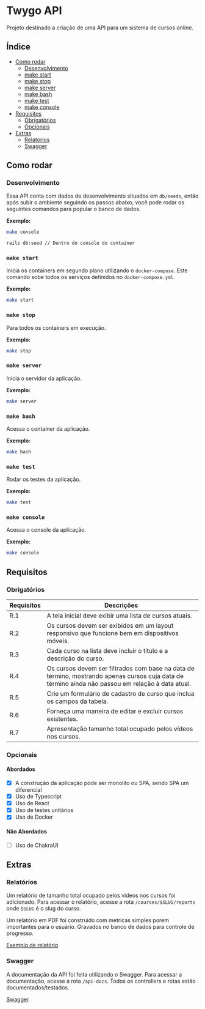 # Twygo API

Projeto destinado a criação de uma API para um sistema de cursos online.

## Índice
- [Como rodar](#como-rodar)
  - [Desenvolvimento](#desenvolvimento)
  - [make start](#make-start)
  - [make stop](#make-stop)
  - [make server](#make-server)
  - [make bash](#make-bash)
  - [make test](#make-test)
  - [make console](#make-console)
- [Requisitos](#requisitos)
  - [Obrigatórios](#obrigatórios)
  - [Opcionais](#opcionais)
- [Extras](#extras)
  - [Relatórios](#relatorios)
  - [Swagger](#swagger)

## Como rodar

### Desenvolvimento

Essa API conta com dados de desenvolvimento situados em `db/seeds`, então após subir o ambiente seguindo os passos abaixo, você pode rodar os seguintes comandos para popular o banco de dados.

**Exemplo:**

```bash
make console

rails db:seed // Dentro do console do container
```



### `make start`

Inicia os containers em segundo plano utilizando o `docker-compose`. Este comando sobe todos os serviços definidos no `docker-compose.yml`.

**Exemplo:**

```bash
make start
```

### `make stop`

Para todos os containers em execução.

**Exemplo:**

```bash
make stop
```

### `make server`

Inicia o servidor da aplicação.

**Exemplo:**

```bash
make server
```


### `make bash`

Acessa o container da aplicação.

**Exemplo:**

```bash
make bash
```

### `make test`

Rodar os testes da aplicação.

**Exemplo:**

```bash
make test
```

### `make console`

Acessa o console da aplicação.

**Exemplo:**

```bash
make console
```

## Requisitos

### Obrigatórios

| Requisitos | Descrições
| -----------| -----------
| R.1 | A tela inicial deve exibir uma lista de cursos atuais.
| R.2 | Os cursos devem ser exibidos em um layout responsivo que funcione bem em dispositivos móveis.
| R.3 | Cada curso na lista deve incluir o título e a descrição do curso.
| R.4 | Os cursos devem ser filtrados com base na data de término, mostrando apenas cursos cuja data de término ainda não passou em relação à data atual.
| R.5 | Crie um formulário de cadastro de curso que inclua os campos da tabela.
| R.6 | Forneça uma maneira de editar e excluir cursos existentes.
| R.7 | Apresentação tamanho total ocupado pelos vídeos nos cursos.


### Opcionais

#### Abordados

- [x] A construção da aplicação pode ser monolito ou SPA, sendo SPA um diferencial  
- [x] Uso de Typescript  
- [x] Uso de React  
- [x] Uso de testes unitários  
- [x] Uso de Docker  

#### Não Abordados

- [ ] Uso de ChakraUI  


## Extras

### Relatórios

Um relatório de tamanho total ocupado pelos vídeos nos cursos foi adicionado. Para acessar o relatório, acesse a rota `/courses/$SLUG/reports` onde `$SLUG` é o slug do curso.

Um relatório em PDF foi construido com metricas simples porem importantes para o usuário. Gravados no banco de dados para controle de progresso.

[Exemplo de relatório](./report_example.pdf)


### Swagger

A documentação da API foi feita utilizando o Swagger. Para acessar a documentação, acesse a rota `/api-docs`. Todos os controllers e rotas estão documentados/testados.

[Swagger](./swagger-ui.png)
